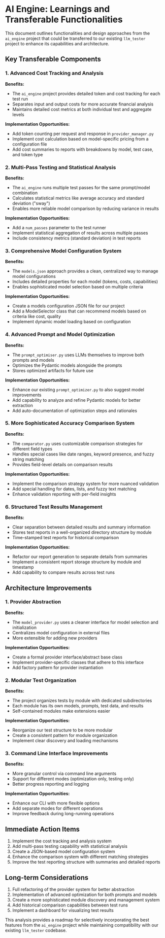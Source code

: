 # AI Engine: Learnings and Transferable Functionalities

This document outlines functionalities and design approaches from the `ai_engine` project that could be transferred to our existing `llm_tester` project to enhance its capabilities and architecture.

## Key Transferable Components

### 1. Advanced Cost Tracking and Analysis

**Benefits:**
- The `ai_engine` project provides detailed token and cost tracking for each test run
- Separates input and output costs for more accurate financial analysis
- Maintains detailed cost metrics at both individual test and aggregate levels

**Implementation Opportunities:**
- Add token counting per request and response in `provider_manager.py`
- Implement cost calculation based on model-specific pricing from a configuration file
- Add cost summaries to reports with breakdowns by model, test case, and token type

### 2. Multi-Pass Testing and Statistical Analysis

**Benefits:**
- The `ai_engine` runs multiple test passes for the same prompt/model combination
- Calculates statistical metrics like average accuracy and standard deviation ("sway")
- Enables more reliable model comparison by reducing variance in results

**Implementation Opportunities:**
- Add a `num_passes` parameter to the test runner
- Implement statistical aggregation of results across multiple passes
- Include consistency metrics (standard deviation) in test reports

### 3. Comprehensive Model Configuration System

**Benefits:**
- The `models.json` approach provides a clean, centralized way to manage model configurations
- Includes detailed properties for each model (tokens, costs, capabilities)
- Enables sophisticated model selection based on multiple criteria

**Implementation Opportunities:**
- Create a models configuration JSON file for our project
- Add a ModelSelector class that can recommend models based on criteria like cost, quality
- Implement dynamic model loading based on configuration

### 4. Advanced Prompt and Model Optimization

**Benefits:**
- The `prompt_optimiser.py` uses LLMs themselves to improve both prompts and models
- Optimizes the Pydantic models alongside the prompts
- Stores optimized artifacts for future use

**Implementation Opportunities:**
- Enhance our existing `prompt_optimizer.py` to also suggest model improvements
- Add capability to analyze and refine Pydantic models for better extraction
- Add auto-documentation of optimization steps and rationales 

### 5. More Sophisticated Accuracy Comparison System

**Benefits:**
- The `comparator.py` uses customizable comparison strategies for different field types
- Handles special cases like date ranges, keyword presence, and fuzzy string matching
- Provides field-level details on comparison results

**Implementation Opportunities:**
- Implement the comparison strategy system for more nuanced validation
- Add special handling for dates, lists, and fuzzy text matching
- Enhance validation reporting with per-field insights

### 6. Structured Test Results Management

**Benefits:**
- Clear separation between detailed results and summary information
- Stores test reports in a well-organized directory structure by module
- Time-stamped test reports for historical comparison

**Implementation Opportunities:**
- Refactor our report generation to separate details from summaries
- Implement a consistent report storage structure by module and timestamp
- Add capability to compare results across test runs

## Architecture Improvements

### 1. Provider Abstraction

**Benefits:**
- The `model_provider.py` uses a cleaner interface for model selection and initialization
- Centralizes model configuration in external files
- More extensible for adding new providers

**Implementation Opportunities:**
- Create a formal provider interface/abstract base class
- Implement provider-specific classes that adhere to this interface
- Add factory pattern for provider instantiation

### 2. Modular Test Organization

**Benefits:**
- The project organizes tests by module with dedicated subdirectories
- Each module has its own models, prompts, test data, and results
- Self-contained modules make extensions easier

**Implementation Opportunities:**
- Reorganize our test structure to be more modular
- Create a consistent pattern for module organization
- Implement clear discovery and loading mechanisms

### 3. Command Line Interface Improvements

**Benefits:**
- More granular control via command line arguments
- Support for different modes (optimization only, testing only)
- Better progress reporting and logging

**Implementation Opportunities:**
- Enhance our CLI with more flexible options
- Add separate modes for different operations
- Improve feedback during long-running operations

## Immediate Action Items

1. Implement the cost tracking and analysis system
2. Add multi-pass testing capability with statistical analysis
3. Create a JSON-based model configuration system
4. Enhance the comparison system with different matching strategies
5. Improve the test reporting structure with summaries and detailed reports

## Long-term Considerations

1. Full refactoring of the provider system for better abstraction
2. Implementation of advanced optimization for both prompts and models
3. Create a more sophisticated module discovery and management system
4. Add historical comparison capabilities between test runs
5. Implement a dashboard for visualizing test results

This analysis provides a roadmap for selectively incorporating the best features from the `ai_engine` project while maintaining compatibility with our existing `llm_tester` codebase.